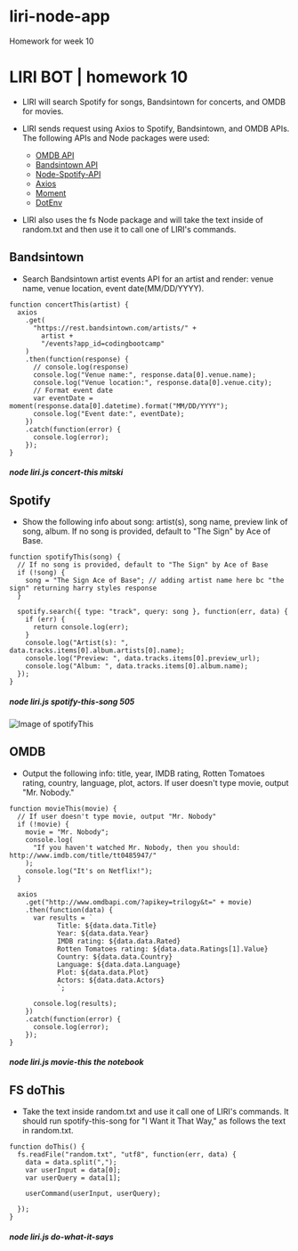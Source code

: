 # liri-node-app
Homework for week 10

# LIRI BOT | homework 10

* LIRI will search Spotify for songs, Bandsintown for concerts, and OMDB for movies.

* LIRI sends request using Axios to Spotify, Bandsintown, and OMDB APIs. The following APIs and Node packages were used:
  * [OMDB API](http://www.omdbapi.com/)
  * [Bandsintown API](http://www.artists.bandsintown.com/bandsintown-api)
  * [Node-Spotify-API](https://www.npmjs.com/package/node-spotify-api)
  * [Axios](https://www.npmjs.com/package/axios)
  * [Moment](https://www.npmjs.com/package/moment)
  * [DotEnv](https://www.npmjs.com/package/dotenv)
  
 * LIRI also uses the fs Node package and will take the text inside of random.txt and then use it to call one of LIRI's commands.
  

## Bandsintown
* Search Bandsintown artist events API for an artist and render: venue name, venue location, event date(MM/DD/YYYY).
  
```
function concertThis(artist) {
  axios
    .get(
      "https://rest.bandsintown.com/artists/" +
        artist +
        "/events?app_id=codingbootcamp"
    )
    .then(function(response) {
      // console.log(response)
      console.log("Venue name:", response.data[0].venue.name);
      console.log("Venue location:", response.data[0].venue.city);
      // Format event date
      var eventDate = moment(response.data[0].datetime).format("MM/DD/YYYY");
      console.log("Event date:", eventDate);
    })
    .catch(function(error) {
      console.log(error);
    });
}
```
##### node liri.js concert-this mitski
   

## Spotify
* Show the following info about song: artist(s), song name, preview link of song, album. If no song is provided, default to "The Sign" by Ace of Base.

```
function spotifyThis(song) {
  // If no song is provided, default to "The Sign" by Ace of Base
  if (!song) {
    song = "The Sign Ace of Base"; // adding artist name here bc "the sign" returning harry styles response
  }

  spotify.search({ type: "track", query: song }, function(err, data) {
    if (err) {
      return console.log(err);
    }
    console.log("Artist(s): ", data.tracks.items[0].album.artists[0].name);
    console.log("Preview: ", data.tracks.items[0].preview_url);
    console.log("Album: ", data.tracks.items[0].album.name);
  });
}
```
##### node liri.js spotify-this-song 505

![Image of spotifyThis](https://drivegoogle.com/uc?export=view&id=1BxZKCuelkO4iFxIkWTkcFO4fNdYkxdrC)


## OMDB
* Output the following info: title, year, IMDB rating, Rotten Tomatoes rating, country, language, plot, actors. If user doesn't type movie, output "Mr. Nobody."

```
function movieThis(movie) {
  // If user doesn't type movie, output "Mr. Nobody"
  if (!movie) {
    movie = "Mr. Nobody";
    console.log(
      "If you haven't watched Mr. Nobody, then you should: http://www.imdb.com/title/tt0485947/"
    );
    console.log("It's on Netflix!");
  }

  axios
    .get("http://www.omdbapi.com/?apikey=trilogy&t=" + movie)
    .then(function(data) {
      var results = `
            Title: ${data.data.Title}
            Year: ${data.data.Year}
            IMDB rating: ${data.data.Rated}
            Rotten Tomatoes rating: ${data.data.Ratings[1].Value}
            Country: ${data.data.Country}
            Language: ${data.data.Language}
            Plot: ${data.data.Plot}
            Actors: ${data.data.Actors}
            `;

      console.log(results);
    })
    .catch(function(error) {
      console.log(error);
    });
}
```
##### node liri.js movie-this the notebook



## FS doThis
* Take the text inside random.txt and use it call one of LIRI's commands. It should run spotify-this-song for "I Want it That Way," as follows the text in random.txt.


```
function doThis() {
  fs.readFile("random.txt", "utf8", function(err, data) {
    data = data.split(",");
    var userInput = data[0];
    var userQuery = data[1];

    userCommand(userInput, userQuery);

  });
}

```

##### node liri.js do-what-it-says


